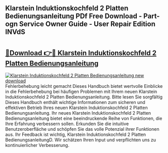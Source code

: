 ## Klarstein Induktionskochfeld 2 Platten Bedienungsanleitung PDf Free Download - Part-ogn Service Owner Guide - User Repair Edition lNVdS

# <h2><a href="http://df44gyp.blite.top/?on=Klarstein+Induktionskochfeld+2+Platten+Bedienungsanleitung">🔗Download 👉🔴 Klarstein Induktionskochfeld 2 Platten Bedienungsanleitung</a></h2>

[![Klarstein Induktionskochfeld 2 Platten Bedienungsanleitung new download](https://i.imgur.com/lujVjoI.png)](http://df44gyp.blite.top/?on=Klarstein+Induktionskochfeld+2+Platten+Bedienungsanleitung)
Fehlerbehebung leicht gemacht Dieses Handbuch bietet wertvolle Einblicke in die Fehlerbehebung bei häufigen Problemen mit Ihrem neuen Klarstein Induktionskochfeld 2 Platten Bedienungsanleitung. Bitte lesen Sie sorgfältig Dieses Handbuch enthält wichtige Informationen zum sicheren und effektiven Betrieb Ihres neuen Klarstein Induktionskochfeld 2 Platten Bedienungsanleitung. Ihr neues Klarstein Induktionskochfeld 2 Platten Bedienungsanleitung bietet eine beeindruckende Reihe von Funktionen, die Ihre Erfahrung verbessern sollen. Erkunden Sie die intuitive Benutzeroberfläche und schöpfen Sie das volle Potenzial ihrer Funktionen aus. Ihr Feedback ist wichtig, Klarstein Induktionskochfeld 2 Platten BedienungsanleitungD. Wir schätzen Ihren Input und verpflichten uns zu kontinuierlicher Verbesserung.
